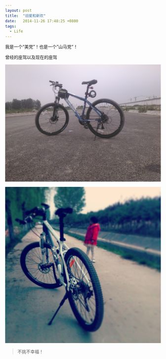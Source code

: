 ```yaml
---
layout: post
title:  "旧爱和新欢"
date:   2014-11-26 17:48:25 +0800
tags:
  - Life
---
```


我是一个“美党”！也是一个”山马党“！

<!--more-->

曾经的座驾以及现在的座驾

![duke600](/images/bike1.jpg)

![CHALLENGER700](/images/bike2.jpg)
> 不挑不幸福！



